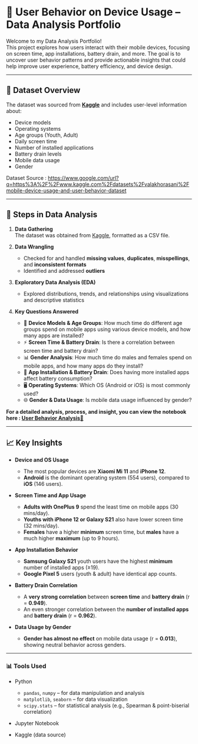 # 📱 User Behavior on Device Usage – Data Analysis Portfolio

Welcome to my Data Analysis Portfolio!  
This project explores how users interact with their mobile devices, focusing on screen time, app installations, battery drain, and more. The goal is to uncover user behavior patterns and provide actionable insights that could help improve user experience, battery efficiency, and device design. 

---

## 📂 Dataset Overview

The dataset was sourced from **[Kaggle](https://www.google.com/url?q=https%3A%2F%2Fwww.kaggle.com%2Fdatasets%2Fvalakhorasani%2Fmobile-device-usage-and-user-behavior-dataset)** and includes user-level information about:

- Device models
- Operating systems
- Age groups (Youth, Adult)
- Daily screen time
- Number of installed applications
- Battery drain levels
- Mobile data usage
- Gender

Dataset Source :  https://www.google.com/url?q=https%3A%2F%2Fwww.kaggle.com%2Fdatasets%2Fvalakhorasani%2Fmobile-device-usage-and-user-behavior-dataset

---

## 🔧 Steps in Data Analysis

1. **Data Gathering**  
   The dataset was obtained from [Kaggle](https://www.google.com/url?q=https%3A%2F%2Fwww.kaggle.com%2Fdatasets%2Fvalakhorasani%2Fmobile-device-usage-and-user-behavior-dataset), formatted as a CSV file.

2. **Data Wrangling**  
   - Checked for and handled **missing values**, **duplicates**, **misspellings**, and **inconsistent formats**  
   - Identified and addressed **outliers** 

3. **Exploratory Data Analysis (EDA)**  
   - Explored distributions, trends, and relationships using visualizations and descriptive statistics

4. **Key Questions Answered**
   - 📱 **Device Models & Age Groups**: How much time do different age groups spend on mobile apps using various device models, and how many apps are installed?
   - ⚡ **Screen Time & Battery Drain**: Is there a correlation between screen time and battery drain?
   - 📊 **Gender Analysis**: How much time do males and females spend on mobile apps, and how many apps do they install?
   - 📲 **App Installation & Battery Drain**: Does having more installed apps affect battery consumption?
   - 🖥️ **Operating Systems**: Which OS (Android or iOS) is most commonly used?
   - 🌐 **Gender & Data Usage**: Is mobile data usage influenced by gender?
  
**For a detailed analysis, process, and insight, you can view the notebook here : [User Behavior Analysis📄](https://github.com/ngrlearningjourney/mobile-device-usage-analysis/blob/main/user_behavior_analysis.ipynb)**

---

## 📈 Key Insights

- **Device and OS Usage**
  - The most popular devices are **Xiaomi Mi 11** and **iPhone 12**.
  - **Android** is the dominant operating system (554 users), compared to **iOS** (146 users). 

- **Screen Time and App Usage**
  - **Adults with OnePlus 9** spend the least time on mobile apps (30 mins/day).
  - **Youths with iPhone 12 or Galaxy S21** also have lower screen time (32 mins/day).
  - **Females** have a higher **minimum** screen time, but **males** have a much higher **maximum** (up to 9 hours).

- **App Installation Behavior**
  - **Samsung Galaxy S21** youth users have the highest **minimum** number of installed apps (≥19).
  - **Google Pixel 5** users (youth & adult) have identical app counts.

- **Battery Drain Correlation**
  - A **very strong correlation** between **screen time** and **battery drain** (r = **0.949**).
  - An even stronger correlation between the **number of installed apps** and **battery drain** (r = **0.962**).

- **Data Usage by Gender**
  - **Gender has almost no effect** on mobile data usage (r = **0.013**), showing neutral behavior across genders.

---

### 📊 Tools Used

* Python

  * `pandas`, `numpy` – for data manipulation and analysis
  * `matplotlib`, `seaborn` – for data visualization
  * `scipy.stats` – for statistical analysis (e.g., Spearman & point-biserial correlation)
* Jupyter Notebook
* Kaggle (data source)
